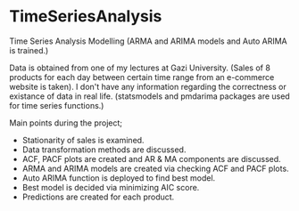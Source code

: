 # TimeSeriesAnalysis
Time Series Analysis Modelling (ARMA and ARIMA models and Auto ARIMA is trained.)

Data is obtained from one of my lectures at Gazi University. (Sales of 8 products for each day between certain time range from an e-commerce website is taken). I don't have any information regarding the correctness or existance of data in real life. (statsmodels and pmdarima packages are used for time series functions.)

Main points during the project;

- Stationarity of sales is examined.
- Data transformation methods are discussed.
- ACF, PACF plots are created and AR & MA components are discussed.
- ARMA and ARIMA models are created via checking ACF and PACF plots.
- Auto ARIMA function is deployed to find best model.
- Best model is decided via minimizing AIC score.
- Predictions are created for each product.
